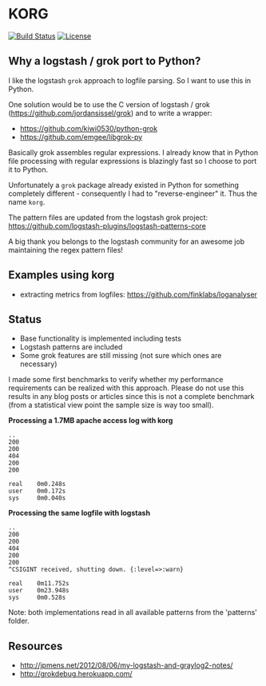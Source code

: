 # KORG

[![Build Status](https://travis-ci.org/finklabs/korg.svg?branch=master)](https://travis-ci.org/finklabs/korg)
[![License](http://img.shields.io/badge/license-MIT-yellowgreen.svg)](MIT_LICENSE)


## Why a logstash / grok port to Python?

I like the logstash `grok` approach to logfile parsing. So I want to use this in Python.

One solution would be to use the C version of logstash / grok (https://github.com/jordansissel/grok) and to write a wrapper:

* https://github.com/kiwi0530/python-grok
* https://github.com/emgee/libgrok-py

Basically grok assembles regular expressions. I already know that in Python file processing with regular expressions is blazingly fast so I choose to port it to Python. 

Unfortunately a `grok` package already existed in Python for something completely different - consequently I had to "reverse-engineer" it. Thus the name `korg`.

The pattern files are updated from the logstash grok project:
https://github.com/logstash-plugins/logstash-patterns-core

A big thank you belongs to the logstash community for an awesome job maintaining the regex pattern files! 


## Examples using korg

* extracting metrics from logfiles: https://github.com/finklabs/loganalyser


## Status

* Base functionality is implemented including tests
* Logstash patterns are included
* Some grok features are still missing (not sure which ones are necessary)

I made some first benchmarks to verify whether my performance requirements can be realized with this approach. Please do not use this results in any blog posts or articles since this is not a complete benchmark (from a statistical view point the sample size is way too small).


**Processing a 1.7MB apache access log with korg**

	..
	200
	200
	404
	200
	200

	real	0m0.248s
	user	0m0.172s
	sys 	0m0.040s


**Processing the same logfile with logstash**

	..
	200
	200
	404
	200
	200
	^CSIGINT received, shutting down. {:level=>:warn}

	real	0m11.752s
	user	0m23.948s
	sys 	0m0.528s

Note: both implementations read in all available patterns from the 'patterns' folder.


## Resources

* http://jpmens.net/2012/08/06/my-logstash-and-graylog2-notes/
* http://grokdebug.herokuapp.com/
